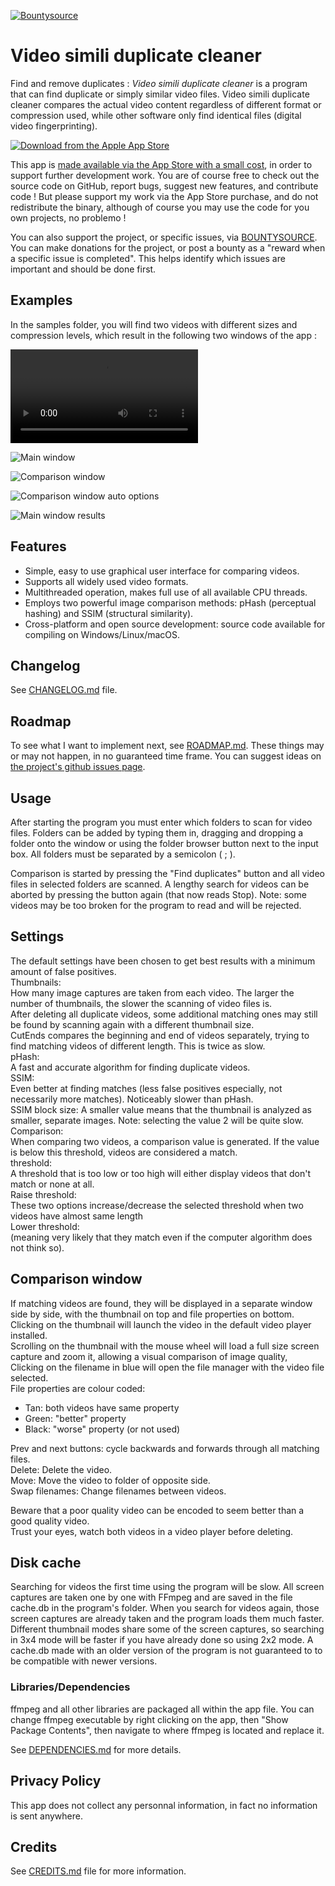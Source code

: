 [![Bountysource](https://www.bountysource.com/badge/team?team_id=599354&style=bounties_posted)](https://www.bountysource.com/teams/video-simili-duplicate-cleaner/issues)
# Video simili duplicate cleaner

Find and remove duplicates : *Video simili duplicate cleaner* is a program that can find duplicate or simply similar video files.
Video simili duplicate cleaner compares the actual video content regardless of different format or compression used, while other software only find identical files (digital video fingerprinting).

[![Download from the Apple App Store](https://developer.apple.com/app-store/marketing/guidelines/images/badge-download-on-the-mac-app-store.svg)](https://apps.apple.com/us/app/video-simili-duplicate-cleaner/id1557271308)

This app is [made available via the App Store with a small cost](https://apps.apple.com/us/app/video-simili-duplicate-cleaner/id1557271308), in order to support further development work. You are of course free to check out the source code on GitHub, report bugs, suggest new features, and contribute code ! But please support my work via the App Store purchase, and do not redistribute the binary, although of course you may use the code for you own projects, no problemo !

You can also support the project, or specific issues, via [BOUNTYSOURCE](https://www.bountysource.com/teams/video-simili-duplicate-cleaner/issues). You can make donations for the project, or post a bounty as a "reward when a specific issue is completed". This helps identify which issues are important and should be done first.

## Examples

In the samples folder, you will find two videos with different sizes and compression levels, which result in the following two windows of the app :

![[Demo video](samples/Demo.mp4 "Demo video")](https://theophanemayaud.github.io/video-simili-duplicate-cleaner/samples/Demo.mp4)

![Main window](samples/MainWindow.png "Main window")

![Comparison window](samples/ComparisonWindow.png "Comparison window")

![Comparison window auto options](samples/ComparisonWindowAutoOptions.png "Comparison window auto options")

![Main window results](samples/MainWindowResults.png "Main window results")


## Features

 - Simple, easy to use graphical user interface for comparing videos.
 - Supports all widely used video formats.
 - Multithreaded operation, makes full use of all available CPU threads.
 - Employs two powerful image comparison methods: pHash (perceptual hashing) and SSIM (structural similarity).
 - Cross-platform and open source development: source code available for compiling on Windows/Linux/macOS.

## Changelog

See [CHANGELOG.md](CHANGELOG.md) file.

## Roadmap

To see what I want to implement next, see [ROADMAP.md](ROADMAP.md). These things may or may not happen, in no guaranteed time frame. You can suggest ideas on [the project's github issues page](https://github.com/theophanemayaud/video-simili-duplicate-cleaner/issues).

## Usage
 
After starting the program you must enter which folders to scan for video files. Folders can be added by typing them in, dragging and dropping a folder onto the window or using the folder browser button next to the input box.
All folders must be separated by a semicolon ( ; ).

Comparison is started by pressing the "Find duplicates" button and all video files in selected folders are scanned.
A lengthy search for videos can be aborted by pressing the button again (that now reads Stop).
Note: some videos may be too broken for the program to read and will be rejected.

## Settings

The default settings have been chosen to get best results with a minimum amount of false positives.  
Thumbnails:  
How many image captures are taken from each video. The larger the number of thumbnails, the slower the scanning of video files is.  
After deleting all duplicate videos, some additional matching ones may still be found by scanning again with a different thumbnail size.  
CutEnds compares the beginning and end of videos separately, trying to find matching videos of different length. This is twice as slow.  
pHash:  
A fast and accurate algorithm for finding duplicate videos.  
SSIM:  
Even better at finding matches (less false positives especially, not necessarily more matches). Noticeably slower than pHash.  
SSIM block size: A smaller value means that the thumbnail is analyzed as smaller, separate images. Note: selecting the value 2 will be quite slow.  
Comparison:  
When comparing two videos, a comparison value is generated. If the value is below this threshold, videos are considered a match.  
threshold:  
A threshold that is too low or too high will either display videos that don't match or none at all.  
Raise threshold:  
These two options increase/decrease the selected threshold when two videos have almost same length  
Lower threshold:  
(meaning very likely that they match even if the computer algorithm does not think so).


## Comparison window

If matching videos are found, they will be displayed in a separate window side by side, with the thumbnail on top and file properties on bottom.  
Clicking on the thumbnail will launch the video in the default video player installed.  
Scrolling on the thumbnail with the mouse wheel will load a full size screen capture and zoom it, allowing a visual comparison of image quality,  
Clicking on the filename in blue will open the file manager with the video file selected.  
File properties are colour coded:
 - Tan: both videos have same property
 - Green: "better" property
 - Black: "worse" property (or not used)

Prev and next buttons: cycle backwards and forwards through all matching files.  
Delete: Delete the video.  
Move: Move the video to folder of opposite side.  
Swap filenames: Change filenames between videos.


Beware that a poor quality video can be encoded to seem better than a good quality video.  
Trust your eyes, watch both videos in a video player before deleting.

## Disk cache

Searching for videos the first time using the program will be slow. All screen captures are taken one by one with FFmpeg and are saved in the file
cache.db in the program's folder. When you search for videos again, those screen captures are already taken and the program loads them much faster.
Different thumbnail modes share some of the screen captures, so searching in 3x4 mode will be faster if you have already done so using 2x2 mode.
A cache.db made with an older version of the program is not guaranteed to to be compatible with newer versions.


### Libraries/Dependencies

ffmpeg and all other libraries are packaged all within the app file. You can change ffmpeg executable by right clicking on the app, then "Show Package Contents", then navigate to where ffmpeg is located and replace it.

See [DEPENDENCIES.md](DEPENDENCIES.md) for more details.


## Privacy Policy

This app does not collect any personnal information, in fact no information is sent anywhere.


## Credits

See [CREDITS.md](CREDITS.md) file for more information.
